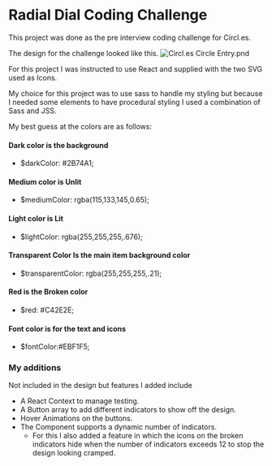 # Radial Dial Coding Challenge

This project was done as the pre interview coding challenge for Circl.es.

The design for the challenge looked like this.
![Circl.es Circle Entry.pnd](https://cdn.discordapp.com/attachments/202257159428374528/885449886068260894/Circle_Entry.png)

For this project I was instructed to use React and supplied with the two SVG used as Icons.

My choice for this project was to use sass to handle my styling but because I needed some elements to have procedural 
styling I used a combination of Sass and JSS.


My best guess at the colors are as follows:

#### Dark color is the background
- $darkColor: #2B74A1;
#### Medium color is Unlit
- $mediumColor: rgba(115,133,145,0.65);
#### Light color is Lit
- $lightColor: rgba(255,255,255,.676);
#### Transparent Color Is the main item background color
- $transparentColor: rgba(255,255,255,.21);
#### Red is the Broken color
- $red: #C42E2E;
#### Font color is for the text and icons
- $fontColor:#EBF1F5;


### My additions
Not included in the design but features I added include
- A React Context to manage testing.
- A Button array to add different indicators to show off the design.
- Hover Animations on the buttons.
- The Component supports a dynamic number of indicators.
  - For this I also added a feature in which the icons on the broken indicators hide when the number of indicators exceeds 12 to stop the design looking cramped.
